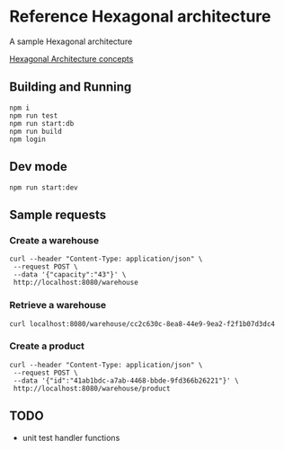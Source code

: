 # Reference Hexagonal architecture

A sample Hexagonal architecture

[Hexagonal Architecture concepts](concepts.md)

## Building and Running

    npm i
    npm run test
    npm run start:db
    npm run build
    npm login

## Dev mode

    npm run start:dev

## Sample requests

### Create a warehouse

```
curl --header "Content-Type: application/json" \
 --request POST \
 --data '{"capacity":"43"}' \
 http://localhost:8080/warehouse
```

### Retrieve a warehouse

```
curl localhost:8080/warehouse/cc2c630c-8ea8-44e9-9ea2-f2f1b07d3dc4
```

### Create a product

```
curl --header "Content-Type: application/json" \
 --request POST \
 --data '{"id":"41ab1bdc-a7ab-4468-bbde-9fd366b26221"}' \
 http://localhost:8080/warehouse/product
```

## TODO

- unit test handler functions
